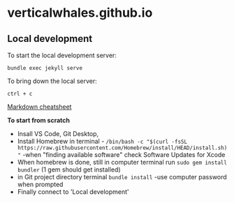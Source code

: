 # verticalwhales.github.io

## Local development
To start the local development server:

`bundle exec jekyll serve`

To bring down the local server:

`ctrl + c`

[Markdown cheatsheet](https://www.markdownguide.org/cheat-sheet/)

**To start from scratch**
- Insall VS Code, Git Desktop,
- Install Homebrew in terminal - `/bin/bash -c "$(curl -fsSL https://raw.githubusercontent.com/Homebrew/install/HEAD/install.sh)"`
    -when "finding available software" check Software Updates for Xcode
- When homebrew is done, still in computer terminal run `sudo gem install bundler` (1 gem should get installed)
- in Git project directory terminal `bundle install`
    -use computer password when prompted
- Finally connect to 'Local development'